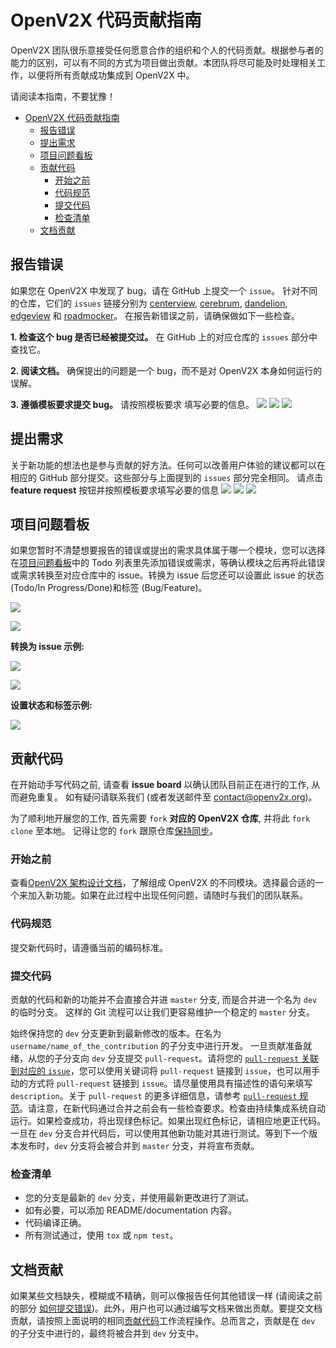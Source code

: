 # OpenV2X 代码贡献指南

OpenV2X 团队很乐意接受任何愿意合作的组织和个人的代码贡献。根据参与者的能力的区别，可以有不同的方式为项目做出贡献。本团队将尽可能及时处理相关工作，以便将所有贡献成功集成到 OpenV2X 中。

请阅读本指南，不要犹豫！

- [OpenV2X 代码贡献指南](#openv2x-代码贡献指南)
  - [报告错误](#报告错误)
  - [提出需求](#提出需求)
  - [项目问题看板](#项目问题看板)
  - [贡献代码](#贡献代码)
    - [开始之前](#开始之前)
    - [代码规范](#代码规范)
    - [提交代码](#提交代码)
    - [检查清单](#检查清单)
  - [文档贡献](#文档贡献)

## 报告错误

如果您在 OpenV2X 中发现了 bug，请在 GitHub 上提交一个 `issue`。 针对不同的仓库，它们的 `issues` 链接分别为
[centerview](https://github.com/open-v2x/centerview/issues),
[cerebrum](https://github.com/open-v2x/cerebrum/issues),
[dandelion](https://github.com/open-v2x/dandelion/issues),
[edgeview](https://github.com/open-v2x/edgeview/issues) 和
[roadmocker](https://github.com/open-v2x/roadmocker/issues)。 在报告新错误之前，请确保做如下一些检查。

**1. 检查这个 bug 是否已经被提交过。** 在 GitHub 上的对应仓库的 `issues` 部分中查找它。

**2. 阅读文档。** 确保提出的问题是一个 bug，而不是对 OpenV2X 本身如何运行的误解。

**3. 遵循模板要求提交 bug。** 请按照模板要求 填写必要的信息。 ![](images/issues_button.png)
![](images/bug_report_button.png) ![](images/bug_report_template.png)

## 提出需求

关于新功能的想法也是参与贡献的好方法。任何可以改善用户体验的建议都可以在相应的 GitHub 部分提交。这些部分与上面提到的 `issues` 部分完全相同。 请点击 **feature
request** 按钮并按照模板要求填写必要的信息 ![](images/issues_button.png) ![](images/feature_request_button.png)
![](images/feature_request_template.png)

## 项目问题看板

如果您暂时不清楚想要报告的错误或提出的需求具体属于哪一个模块，您可以选择在[项目问题看板](https://github.com/orgs/open-v2x/projects/3)中的 Todo
列表里先添加错误或需求，等确认模块之后再将此错误或需求转换至对应仓库中的 issue。转换为 issue 后您还可以设置此 issue 的状态 (Todo/In Progress/Done)和标签
(Bug/Feature)。

![](images/add_issue_on_issueboard.png)

![](images/draft_issue.png)

**转换为 issue 示例:**

![](images/convert_to_issue.png)

![](images/select_repo.png)

**设置状态和标签示例:**

![](images/setup_status_and_label.png)

## 贡献代码

在开始动手写代码之前, 请查看 **issue board** 以确认团队目前正在进行的工作, 从而避免重复。 如有疑问请联系我们 (或者发送邮件至 contact@openv2x.org)。

为了顺利地开展您的工作, 首先需要 `fork` **对应的 OpenV2X 仓库**, 并将此 `fork` `clone` 至本地。 记得让您的 `fork`
跟原仓库[保持同步](https://docs.github.com/en/enterprise/2.13/user/articles/syncing-a-fork)。

### 开始之前

查看[OpenV2X 架构设计文档](v2x-architectural-design.md)，了解组成 OpenV2X
的不同模块。选择最合适的一个来加入新功能。如果在此过程中出现任何问题，请随时与我们的团队联系。

### 代码规范

提交新代码时，请遵循当前的编码标准。

### 提交代码

贡献的代码和新的功能并不会直接合并进 `master` 分支, 而是合并进一个名为 `dev` 的临时分支。 这样的 Git 流程可以让我们更容易维护一个稳定的 `master` 分支。

始终保持您的 `dev` 分支更新到最新修改的版本。在名为 `username/name_of_the_contribution` 的子分支中进行开发。 一旦贡献准备就绪，从您的子分支向 `dev`
分支提交 `pull-request`。请将您的
[`pull-request` 关联到对应的 `issue`](https://docs.github.com/cn/issues/tracking-your-work-with-issues/linking-a-pull-request-to-an-issue)，您可以使用关键词将
`pull-request` 链接到 `issue`，也可以用手动的方式将 `pull-request` 链接到 `issue`。请尽量使用具有描述性的语句来填写 `description`。关于
`pull-request` 的更多详细信息，请参考
[`pull-request` 规范](./v2x_pull_request_standard-zh_CN.md)。请注意，在新代码通过合并之前会有一些检查要求。检查由持续集成系统自动运行。如果检查成功，将出现绿色标记。如果出现红色标记，请相应地更正代码。一旦在
`dev` 分支合并代码后，可以使用其他新功能对其进行测试。等到下一个版本发布时，`dev` 分支将会被合并到 `master` 分支，并将宣布贡献。

### 检查清单

- 您的分支是最新的 `dev` 分支，并使用最新更改进行了测试。
- 如有必要，可以添加 README/documentation 内容。
- 代码编译正确。
- 所有测试通过，使用 `tox` 或 `npm test`。

## 文档贡献

如果某些文档缺失，模糊或不精确，则可以像报告任何其他错误一样 (请阅读之前的部分
[如何提交错误](#报告错误))。此外，用户也可以通过编写文档来做出贡献。要提交文档贡献，请按照上面说明的相同[贡献代码](#贡献代码)工作流程操作。总而言之，贡献是在 `dev`
的子分支中进行的，最终将被合并到 `dev` 分支中。

